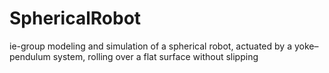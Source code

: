 # SphericalRobot
ie-group modeling and simulation of a spherical robot, actuated by a yoke–pendulum system, rolling over a flat surface without slipping
